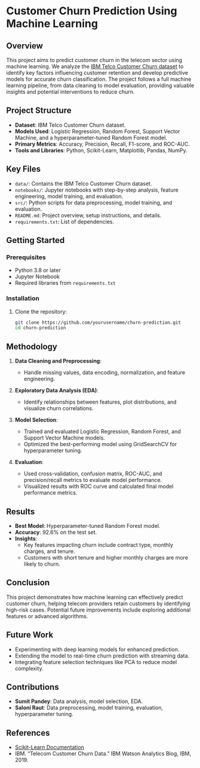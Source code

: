 # Customer Churn Prediction Using Machine Learning

## Overview

This project aims to predict customer churn in the telecom sector using machine learning. We analyze the [IBM Telco Customer Churn dataset](https://www.ibm.com/communities/analytics/watson-analytics-blog/ibm-telecom-customer-churn/) to identify key factors influencing customer retention and develop predictive models for accurate churn classification. The project follows a full machine learning pipeline, from data cleaning to model evaluation, providing valuable insights and potential interventions to reduce churn.

## Project Structure

- **Dataset**: IBM Telco Customer Churn dataset.
- **Models Used**: Logistic Regression, Random Forest, Support Vector Machine, and a hyperparameter-tuned Random Forest model.
- **Primary Metrics**: Accuracy, Precision, Recall, F1-score, and ROC-AUC.
- **Tools and Libraries**: Python, Scikit-Learn, Matplotlib, Pandas, NumPy.

## Key Files

- `data/`: Contains the IBM Telco Customer Churn dataset.
- `notebooks/`: Jupyter notebooks with step-by-step analysis, feature engineering, model training, and evaluation.
- `src/`: Python scripts for data preprocessing, model training, and evaluation.
- `README.md`: Project overview, setup instructions, and details.
- `requirements.txt`: List of dependencies.

## Getting Started

### Prerequisites

- Python 3.8 or later
- Jupyter Notebook
- Required libraries from `requirements.txt`

### Installation

1. Clone the repository:
   ```bash
   git clone https://github.com/yourusername/churn-prediction.git
   cd churn-prediction

## Methodology

1. **Data Cleaning and Preprocessing**:
   - Handle missing values, data encoding, normalization, and feature engineering.

2. **Exploratory Data Analysis (EDA)**:
   - Identify relationships between features, plot distributions, and visualize churn correlations.

3. **Model Selection**:
   - Trained and evaluated Logistic Regression, Random Forest, and Support Vector Machine models.
   - Optimized the best-performing model using GridSearchCV for hyperparameter tuning.

4. **Evaluation**:
   - Used cross-validation, confusion matrix, ROC-AUC, and precision/recall metrics to evaluate model performance.
   - Visualized results with ROC curve and calculated final model performance metrics.

## Results

- **Best Model**: Hyperparameter-tuned Random Forest model.
- **Accuracy**: 92.6% on the test set.
- **Insights**:
   - Key features impacting churn include contract type, monthly charges, and tenure.
   - Customers with short tenure and higher monthly charges are more likely to churn.

## Conclusion

This project demonstrates how machine learning can effectively predict customer churn, helping telecom providers retain customers by identifying high-risk cases. Potential future improvements include exploring additional features or advanced algorithms.

## Future Work

- Experimenting with deep learning models for enhanced prediction.
- Extending the model to real-time churn prediction with streaming data.
- Integrating feature selection techniques like PCA to reduce model complexity.

## Contributions

- **Sumit Pandey**: Data analysis, model selection, EDA.
- **Saloni Raut**: Data preprocessing, model training, evaluation, hyperparameter tuning.

## References

- [Scikit-Learn Documentation](https://scikit-learn.org/stable/)
- IBM. “Telecom Customer Churn Data.” IBM Watson Analytics Blog, IBM, 2019.
